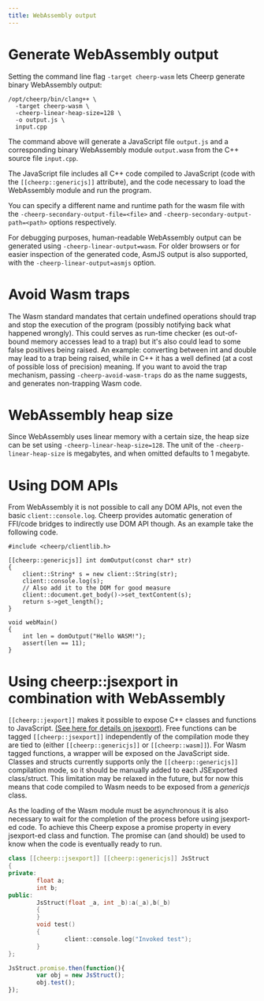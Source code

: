 ```yaml
---
title: WebAssembly output
---
```


# Generate WebAssembly output

Setting the command line flag `-target cheerp-wasm` lets Cheerp generate binary WebAssembly output:

```
/opt/cheerp/bin/clang++ \
  -target cheerp-wasm \
  -cheerp-linear-heap-size=128 \
  -o output.js \
  input.cpp
```

The command above will generate a JavaScript file `output.js` and a corresponding binary WebAssembly module `output.wasm` from the C++ source file `input.cpp`.

The JavaScript file includes all C++ code compiled to JavaScript (code with the `[[cheerp::genericjs]]` attribute), and the code necessary to load the WebAssembly module and run the program.

You can specify a different name and runtime path for the wasm file with the `-cheerp-secondary-output-file=<file>` and `-cheerp-secondary-output-path=<path>` options respectively.

For debugging purposes, human-readable WebAssembly output can be generated using `-cheerp-linear-output=wasm`.
For older browsers or for easier inspection of the generated code, AsmJS output is also supported, with the `-cheerp-linear-output=asmjs` option.

# Avoid Wasm traps
The Wasm standard mandates that certain undefined operations should trap and stop the execution of the program (possibly notifying back what happened wrongly). This could serves as run-time checker (es out-of-bound memory accesses lead to a trap) but it's also could lead to some false positives being raised. An example: converting between int and double may lead to a trap being raised, while in C++ it has a well defined (at a cost of possible loss of precision) meaning.
If you want to avoid the trap mechanism, passing `-cheerp-avoid-wasm-traps` do as the name suggests, and generates non-trapping Wasm code.

# WebAssembly heap size

Since WebAssembly uses linear memory with a certain size, the heap size can be set using `-cheerp-linear-heap-size=128`. The unit of the `-cheerp-linear-heap-size` is megabytes, and when omitted defaults to 1 megabyte.

# Using DOM APIs

From WebAssembly it is not possible to call any DOM APIs, not even the basic ```client::console.log```. Cheerp provides automatic generation of FFI/code bridges to indirectly use DOM API though. As an example take the following code.

```
#include <cheerp/clientlib.h>

[[cheerp::genericjs]] int domOutput(const char* str)
{
    client::String* s = new client::String(str);
    client::console.log(s);
    // Also add it to the DOM for good measure
    client::document.get_body()->set_textContent(s);
    return s->get_length();
}

void webMain()
{
    int len = domOutput("Hello WASM!");
    assert(len == 11);
}
```

# Using cheerp::jsexport in combination with WebAssembly

```[[cheerp::jexport]]``` makes it possible to expose C++ classes and functions to JavaScript. [(See here for details on jsexport)](https://github.com/leaningtech/cheerp-meta/wiki/JSExport-attribute).
Free functions can be tagged ```[[cheerp::jsexport]]``` independently of the compilation mode they are tied to (either ```[[cheerp::genericjs]]``` or ```[[cheerp::wasm]]```). For Wasm tagged functions, a wrapper will be exposed on the JavaScript side.
Classes and structs currently supports only the ```[[cheerp::genericjs]]``` compilation mode, so it should be manually added to each JSExported class/struct. This limitation may be relaxed in the future, but for now this means that code compiled to Wasm needs to be exposed from a _genericjs_ class.

As the loading of the Wasm module must be asynchronous it is also necessary to wait for the completion of the process before using jsexport-ed code. To achieve this Cheerp expose a promise property in every jsexport-ed class and function. The promise can (and should) be used to know when the code is eventually ready to run.

```c++
class [[cheerp::jsexport]] [[cheerp::genericjs]] JsStruct
{
private:
        float a;
        int b;
public:
        JsStruct(float _a, int _b):a(_a),b(_b)
        {
        }
        void test()
        {
                client::console.log("Invoked test");
        }
};
```

```js
JsStruct.promise.then(function(){
        var obj = new JsStruct();
        obj.test();
});
```

